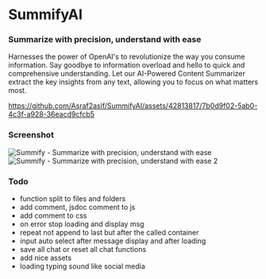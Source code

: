 # SummifyAI
### Summarize with precision, understand with ease
Harnesses the power of OpenAI's to revolutionize the way you consume information. Say goodbye to information overload and hello to quick and comprehensive understanding. Let our AI-Powered Content Summarizer extract the key insights from any text, allowing you to focus on what matters most.


https://github.com/Asraf2asif/SummifyAI/assets/42813817/7b0d9f02-5ab0-4c3f-a928-36eacd9cfcb5

### Screenshot
![Summify -  Summarize with precision, understand with ease](https://github.com/Asraf2asif/SummifyAI/assets/42813817/7cd0d8a3-f4e4-48e8-ada1-536706975811)
![Summify -  Summarize with precision, understand with ease 2](https://github.com/Asraf2asif/SummifyAI/assets/42813817/588438ad-ded5-45fd-834e-f8fab1d41d00)

### Todo
- function split to files and folders
- add comment, jsdoc comment to js
- add comment to css
- on error stop loading and display msg
- repeat not append to last but after the called container
- input auto select after message display and after loading
- save all chat or reset all chat functions
- add nice assets
- loading typing sound like social media
